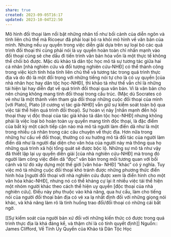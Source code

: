 ```yaml
---
share: true
created: 2023-09-05T16:17
updated: 2023-10-04T22:50
---
```

Mô hình đối thoại làm nổi bật những nhân tố như bối cảnh của diễn ngôn và tính liên chủ thể mà Ricoeur đã phải loại bỏ ra khỏi mô hình về văn bản của mình. Nhưng nếu uy quyền trong việc diễn giải dựa trên sự loại bỏ các quá trình đối thoại thì cũng phải nói là uy quyền hoàn toàn chỉ nhấn mạnh vào đối thoại cũng sẽ che dấu đi tiến trình văn bản hóa vốn là một thực tế không thể chối bỏ được. Mặc dù khảo tả dân tộc học mô tả sự tương tác giữa hai cá nhân [nhà nghiên cứu và đối tượng nghiên cứu-NHĐ] có thể thành công trong việc kịch tính hóa tính liên chủ thể và tương tác trong quá trình thực địa và do đó là một đối trọng với những tiếng nói tự cho là có uy quyền [của nhà nhân học hay dân tộc học-NHĐ], thì khảo tả như thế vẫn chỉ là những tái hiện lại hay diễn đạt về quá trình đối thoại qua văn bản. Vì là văn bản cho nên chúng không mang tính đối thoại trong cấu trúc. (Mặc dù Socrates có vẻ như là một thành viên tham gia đối thoại những cuộc đối thoại của mình [với Plato], Plato [ở cương vị tác giả-NHĐ] vẫn giữ sự kiểm soát toàn bộ qua việc tái thể hiện quá trình đối thoại). Sự hoán vị này [nhấn mạnh đến hội thoại thay vị độc thoại của tác giả khảo tả dân tộc học-NHĐ] nhưng không phải là việc loại bỏ hoàn toàn uy quyền mang tính độc thoại, là đặc điểm của bất kỳ một cách tiếp cận nào mà mô tả người làm điền dã như là một trong nhiều cá nhân trong các câu chuyện về thực địa. Hơn nữa trong những hư cấu về đối thoại, thường có xu hướng mô tả đối tác của người làm điền dã như là người đại diện cho văn hóa của người này mà thông qua họ những quá trình xã hội tổng quát sẽ được bộc lộ. Những sự mô tả như vậy đã thiết lập lại uy quyền diễn giải [của nhà nghiên cứu-NHĐ] mà trong đó người làm công việc điền dã “đọc” văn bản trong mối tương quan với bối cảnh và từ đó xây dựng một thế giới [văn hóa- NHĐ] “khác” có ý nghĩa. Tuy việc mô tả những cuộc đối thoại khó tránh được những phương thức điển hình hóa [người đối thoại với nhà nghiên cứu được xem là điển hình cho một văn hóa khác-NHĐ], nhưng nó có thể kháng cự lại ít nhiều việc tái thể hiện một nhóm người khác theo cách thể hiện uy quyền [độc thoại của nhà nghiên cứu]. Điều này phụ thuộc vào khả năng, qua hư cấu, làm cho tiếng nói của người đối thoại bản địa có vẻ xa lạ nhất định đối với những giọng nói khác, và khả năng làm rõ là tình huống trao đổi/đối thoại có những cái bất ngờ.

[[Sự kiểm soát của người bản xứ đối với những kiến thức có được trong quá trình thực địa là khá đáng kể, và thậm chí là có tính quyết định]] 
Nguồn:: James Clifford, Về Tính Uy Quyền của Khảo tả Dân Tộc Học